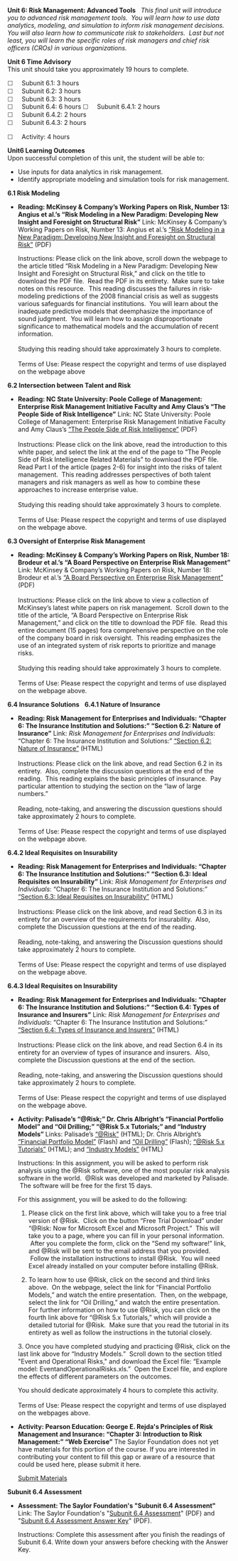 **Unit 6: Risk Management: Advanced Tools** <span id="6"></span> 
*This final unit will introduce you to advanced risk management tools. 
You will learn how to use data analytics, modeling, and simulation to
inform risk management decisions.  You will also learn how to
communicate risk to stakeholders.  Last but not least, you will learn
the specific roles of risk managers and chief risk officers (CROs) in
various organizations.*

**Unit 6 Time Advisory**  
This unit should take you approximately 19 hours to complete.  
  
 <span
style="color: rgb(51, 51, 51); font-family: sans-serif; line-height: 16.78333282470703px; ">☐</span><span
style="color: rgb(51, 51, 51); font-family: sans-serif; line-height: 16.78333282470703px; "> 
   </span>Subunit 6.1: 3 hours  
 <span
style="color: rgb(51, 51, 51); font-family: sans-serif; line-height: 16.78333282470703px; ">☐</span><span
style="color: rgb(51, 51, 51); font-family: sans-serif; line-height: 16.78333282470703px; "> 
   </span>Subunit 6.2: 3 hours  
 <span
style="color: rgb(51, 51, 51); font-family: sans-serif; line-height: 16.78333282470703px; ">☐</span><span
style="color: rgb(51, 51, 51); font-family: sans-serif; line-height: 16.78333282470703px; "> 
   </span>Subunit 6.3: 3 hours  
 <span
style="color: rgb(51, 51, 51); font-family: sans-serif; line-height: 16.78333282470703px; ">☐</span><span
style="color: rgb(51, 51, 51); font-family: sans-serif; line-height: 16.78333282470703px; "> 
   </span>Subunit 6.4: 6 hours
<span
style="color: rgb(51, 51, 51); font-family: sans-serif; line-height: 16.78333282470703px; "><span
id="cke_bm_525S" style="display: none; "> </span>☐</span><span
style="color: rgb(51, 51, 51); font-family: sans-serif; line-height: 16.78333282470703px; "> 
   </span>Subunit 6.4.1: 2 hours  
 <span
style="color: rgb(51, 51, 51); font-family: sans-serif; line-height: 16.78333282470703px; ">☐</span><span
style="color: rgb(51, 51, 51); font-family: sans-serif; line-height: 16.78333282470703px; "> 
   </span>Subunit 6.4.2: 2 hours  
 <span
style="color: rgb(51, 51, 51); font-family: sans-serif; line-height: 16.78333282470703px; ">☐</span><span
style="color: rgb(51, 51, 51); font-family: sans-serif; line-height: 16.78333282470703px; "> 
   </span>Subunit 6.4.3: 2 hours<span id="cke_bm_525E"
style="display: none; "> </span>

<span
style="color: rgb(51, 51, 51); font-family: sans-serif; line-height: 16.78333282470703px; ">☐</span><span
style="color: rgb(51, 51, 51); font-family: sans-serif; line-height: 16.78333282470703px; "> 
   </span>Activity: 4 hours

**Unit6 Learning Outcomes**  
Upon successful completion of this unit, the student will be able to:
-   Use inputs for data analytics in risk management.
-   Identify appropriate modeling and simulation tools for risk
    management.

**6.1 Risk Modeling** <span id="6.1"></span> 
-   **Reading: McKinsey & Company’s Working Papers on Risk, Number 13:
    Angius et al.’s “Risk Modeling in a New Paradigm: Developing New
    Insight and Foresight on Structural Risk”**
    Link: McKinsey & Company’s Working Papers on Risk, Number 13: Angius
    et al.’s [“Risk Modeling in a New Paradigm: Developing New Insight
    and Foresight on Structural
    Risk”](http://www.mckinsey.com/Client_Service/Risk/Latest_thinking/Working_papers_on_risk) (PDF)   
      
     Instructions: Please click on the link above, scroll down the
    webpage to the article titled “Risk Modeling in a New Paradigm:
    Developing New Insight and Foresight on Structural Risk,” and click
    on the title to download the PDF file.  Read the PDF in its
    entirety.  Make sure to take notes on this resource.  This reading
    discusses the failures in risk-modeling predictions of the 2008
    financial crisis as well as suggests various safeguards for
    financial institutions.  You will learn about the inadequate
    predictive models that deemphasize the importance of sound
    judgment.  You will learn how to assign disproportionate
    significance to mathematical models and the accumulation of recent
    information.  
        
     Studying this reading should take approximately 3 hours to
    complete.  
        
     Terms of Use: Please respect the copyright and terms of use
    displayed on the webpage above

**6.2 Intersection between Talent and Risk** <span id="6.2"></span> 
-   **Reading: NC State University: Poole College of Management:
    Enterprise Risk Management Initiative Faculty and Amy Claus’s “The
    People Side of Risk Intelligence”**
    Link: NC State University: Poole College of Management: Enterprise
    Risk Management Initiative Faculty and Amy Claus’s [“The People Side
    of Risk
    Intelligence”](http://www.poole.ncsu.edu/erm/index.php/articles/entry/the-people-side-of-risk-intelligence/)
    (PDF)  
        
     Instructions: Please click on the link above, read the introduction
    to this white paper, and select the link at the end of the page to
    “The People Side of Risk Intelligence Related Materials” to download
    the PDF file.  Read Part I of the article (pages 2-6) for insight
    into the risks of talent management.  This reading addresses
    perspectives of both talent managers and risk managers as well as
    how to combine these approaches to increase enterprise value.    
        
     Studying this reading should take approximately 3 hours to
    complete.  
        
     Terms of Use: Please respect the copyright and terms of use
    displayed on the webpage above.

**6.3 Oversight of Enterprise Risk Management** <span id="6.3"></span> 
-   **Reading: McKinsey & Company’s Working Papers on Risk, Number 18:
    Brodeur et al.’s “A Board Perspective on Enterprise Risk
    Management”**
    Link: McKinsey & Company’s Working Papers on Risk, Number 18:
    Brodeur et al.’s [“A Board Perspective on Enterprise Risk
    Management”](http://www.mckinsey.com/Client_Service/Risk/Latest_thinking/Working_papers_on_risk)
    (PDF)  
        
     Instructions: Please click on the link above to view a collection
    of McKinsey’s latest white papers on risk management.  Scroll down
    to the title of the article, “A Board Perspective on Enterprise Risk
    Management,” and click on the title to download the PDF file.  Read
    this entire document (15 pages) fora comprehensive perspective on
    the role of the company board in risk oversight.  This reading
    emphasizes the use of an integrated system of risk reports to
    prioritize and manage risks.   
        
     Studying this reading should take approximately 3 hours to
    complete.  
        
     Terms of Use: Please respect the copyright and terms of use
    displayed on the webpage above.

**6.4 Insurance Solutions** <span id="6.4"></span> 
**6.4.1 Nature of Insurance** <span id="6.4.1"></span> 
-   **Reading: Risk Management for Enterprises and Individuals: “Chapter
    6: The Insurance Institution and Solutions:” “Section 6.2: Nature of
    Insurance”**
    Link: *Risk Management for Enterprises and Individuals*: “Chapter 6:
    The Insurance Institution and Solutions:” [“Section 6.2: Nature of
    Insurance”](http://www.saylor.org/site/wp-content/uploads/2013/06/Risk-Management-Ch6.pdf)
    (HTML)  
        
     Instructions: Please click on the link above, and read Section 6.2
    in its entirety.  Also, complete the discussion questions at the end
    of the reading.  This reading explains the basic principles of
    insurance.  Pay particular attention to studying the section on the
    “law of large numbers.”   
        
     Reading, note-taking, and answering the discussion questions should
    take approximately 2 hours to complete.  
        
     Terms of Use: Please respect the copyright and terms of use
    displayed on the webpage above.

**6.4.2 Ideal Requisites on Insurability** <span id="6.4.2"></span> 
-   **Reading: Risk Management for Enterprises and Individuals: “Chapter
    6: The Insurance Institution and Solutions:” “Section 6.3: Ideal
    Requisites on Insurability”**
    Link: *Risk Management for Enterprises and Individuals*: “Chapter 6:
    The Insurance Institution and Solutions:” [“Section 6.3: Ideal
    Requisites on
    Insurability”](http://www.saylor.org/site/wp-content/uploads/2013/06/Risk-Management-Ch6.pdf)
    (HTML)  
        
     Instructions: Please click on the link above, and read Section 6.3
    in its entirety for an overview of the requirements for
    insurability.  Also, complete the Discussion questions at the end of
    the reading.   
        
     Reading, note-taking, and answering the Discussion questions should
    take approximately 2 hours to complete.  
        
     Terms of Use: Please respect the copyright and terms of use
    displayed on the webpage above.

**6.4.3 Ideal Requisites on Insurability** <span id="6.4.3"></span> 
-   **Reading: Risk Management for Enterprises and Individuals: “Chapter
    6: The Insurance Institution and Solutions:” “Section 6.4: Types of
    Insurance and Insurers”**
    Link: *Risk Management for Enterprises and Individuals*: “Chapter 6:
    The Insurance Institution and Solutions:” [“Section 6.4: Types of
    Insurance and
    Insurers”](http://www.saylor.org/site/wp-content/uploads/2013/06/Risk-Management-Ch6.pdf)
    (HTML)  
        
     Instructions: Please click on the link above, and read Section 6.4
    in its entirety for an overview of types of insurance and insurers. 
    Also, complete the Discussion questions at the end of the
    section.   
        
     Reading, note-taking, and answering the Discussion questions should
    take approximately 2 hours to complete.  
        
     Terms of Use: Please respect the copyright and terms of use
    displayed on the webpage above. 

-   **Activity: Palisade’s “@Risk;” Dr. Chris Albright’s “Financial
    Portfolio Model” and “Oil Drilling;” “@Risk 5.x Tutorials;” and
    “Industry Models”**
    Links: Palisade’s [“@Risk”](http://www.palisade.com/trials.asp)
    (HTML); Dr. Chris Albright’s [“Financial Portfolio
    Model”](http://www.palisade.com/experts/) (Flash) and [“Oil
    Drilling”](http://www.palisade.com/experts/) (Flash); [“@Risk 5.x
    Tutorials”](http://www.palisade.com/risk/5/tips/en/gs/) (HTML); and
    [“Industry Models”](http://www.palisade.com/industry/General.asp)
    (HTML)  
      
     Instructions: In this assignment, you will be asked to perform risk
    analysis using the @Risk software, one of the most popular risk
    analysis software in the world.  @Risk was developed and marketed by
    Palisade.  The software will be free for the first 15 days.  
      
     For this assignment, you will be asked to do the following:  
     1. Please click on the first link above, which will take you to a
    free trial version of @Risk.  Click on the button “Free Trial
    Download” under “@Risk: Now for Microsoft Excel and Microsoft
    Project.”  This will take you to a page, where you can fill in your
    personal information.  After you complete the form, click on the
    “Send my software!” link, and @Risk will be sent to the email
    address that you provided.  Follow the installation instructions to
    install @Risk.  You will need Excel already installed on your
    computer before installing @Risk.   
      
     2. To learn how to use @Risk, click on the second and third links
    above.  On the webpage, select the link for “Financial Portfolio
    Models,” and watch the entire presentation.  Then, on the webpage,
    select the link for “Oil Drilling,” and watch the entire
    presentation.  For further information on how to use @Risk, you can
    click on the fourth link above for “@Risk 5.x Tutorials,” which will
    provide a detailed tutorial for @Risk.  Make sure that you read the
    tutorial in its entirety as well as follow the instructions in the
    tutorial closely.  
      
     3. Once you have completed studying and practicing @Risk, click
    on the last link above for “Industry Models.”  Scroll down to the
    section titled "Event and Operational Risks," and download the Excel
    file: “Example model: EventandOperationalRisks.xls.”  Open the Excel
    file, and explore the effects of different parameters on the
    outcomes.  
      
     You should dedicate approximately 4 hours to complete this
    activity.  
        
     Terms of Use: Please respect the copyright and terms of use
    displayed on the webpages above.

-   **Activity: Pearson Education: George E. Rejda's Principles of Risk
    Management and Insurance: “Chapter 3: Introduction to Risk
    Management:” “Web Exercise”**
    The Saylor Foundation does not yet have materials for this portion
    of the course. If you are interested in contributing your content to
    fill this gap or aware of a resource that could be used here, please
    submit it here.

    [Submit Materials](/contribute/)

**Subunit 6.4 Assessment** <span id="6.4.4"></span> 
-   **Assessment: The Saylor Foundation's "Subunit 6.4 Assessment"**
    Link: The Saylor Foundation's "[Subunit 6.4
    Assessmen](http://www.saylor.org/site/wp-content/uploads/2012/08/BUS404-6.4-Assessment-FINAL.pdf)[t](http://www.saylor.org/site/wp-content/uploads/2012/08/BUS404-6.4-Assessment-FINAL.pdf)"
    (PDF) and "[Subunit 6.4 Assessment Answer
    Key](http://www.saylor.org/site/wp-content/uploads/2012/08/BUS404-6.4-Assessment-Answer-Key-FINAL.pdf)"
    (PDF).  
      
     Instructions: Complete this assessment after you finish the
    readings of Subunit 6.4. Write down your answers before checking
    with the Answer Key.



